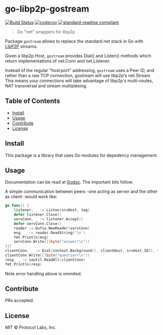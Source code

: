# go-libp2p-gostream

[![Build Status](https://travis-ci.org/libp2p/go-libp2p-gostream.svg?branch=master)](https://travis-ci.org/libp2p/go-libp2p-gostream)
[![codecov](https://codecov.io/gh/libp2p/go-libp2p-gostream/branch/master/graph/badge.svg)](https://codecov.io/gh/libp2p/go-libp2p-gostream)
[![standard-readme compliant](https://img.shields.io/badge/standard--readme-OK-green.svg)](https://github.com/RichardLitt/standard-readme)


> Go "net" wrappers for libp2p

Package `gostream` allows to replace the standard net stack in Go with
[LibP2P](https://github.com/libp2p/libp2p) streams.

Given a libp2p.Host, `gostream` provides Dial() and Listen() methods which
return implementations of net.Conn and net.Listener.

Instead of the regular "host:port" addressing, `gostream` uses a Peer ID, and
rather than a raw TCP connection, gostream will use libp2p's net.Stream. This
means your connections will take advantage of libp2p's multi-routes, NAT
transversal and stream multiplexing.

## Table of Contents

- [Install](#install)
- [Usage](#usage)
- [Contribute](#contribute)
- [License](#license)

## Install

This package is a library that uses Go modules for depedency management.

## Usage

Documentation can be read at
[Godoc](https://godoc.org/github.com/libp2p/go-libp2p-gostream). The
important bits follow.

A simple communication between peers -one acting as server and the other as
client- would work like:

```go
go func() {
	listener, _ := Listen(srvHost, tag)
	defer listener.Close()
	servConn, _ := listener.Accept()
	defer servConn.Close()
	reader := bufio.NewReader(servConn)
	msg, _ := reader.ReadString('\n')
	fmt.Println(msg)
	servConn.Write([]byte("answer!\n"))
}()
clientConn, _ := Dial(context.Background(), clientHost, srvHost.ID(), tag)
clientConn.Write([]byte("question?\n"))
resp, _ := ioutil.ReadAll(clientConn)
fmt.Println(resp)
```

Note error handling above is ommited.

## Contribute

PRs accepted.

## License

MIT © Protocol Labs, Inc.
